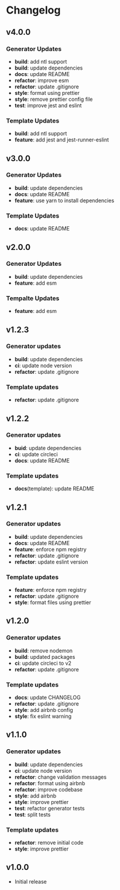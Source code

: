 # Changelog

## v4.0.0

### Generator Updates

- **build**: add ntl support
- **build**: update dependencies
- **docs**: update README
- **refactor**: improve esm
- **refactor**: update .gitignore
- **style**: format using prettier
- **style**: remove prettier config file
- **test**: improve jest and eslint

### Template Updates

- **build**: add ntl support
- **feature**: add jest and jest-runner-eslint

## v3.0.0

### Generator Updates

- **build**: update dependencies
- **docs**: update README
- **feature**: use yarn to install dependencies

### Template Updates

- **docs**: update README

## v2.0.0

### Generator Updates

- **build**: update dependencies
- **feature**: add esm

### Tempalte Updates

- **feature**: add esm

## v1.2.3

### Generator updates

- **build**: update dependencies
- **ci**: update node version
- **refactor**: update .gitignore

### Template updates

- **refactor**: update .gitignore

## v1.2.2

### Generator updates

- **buid**: update dependencies
- **ci**: update circleci
- **docs**: update README

### Template updates

- **docs**(template): update README

## v1.2.1

### Generator updates

- **build**: update dependencies
- **docs**: update README
- **feature**: enforce npm registry
- **refactor**: update .gitignore
- **refactor**: update eslint version

### Template updates

- **feature**: enforce npm registry
- **refactor**: update .gitignore
- **style**: format files using prettier

## v1.2.0

### Generator updates

- **build**: remove nodemon
- **build**: updated packages
- **ci**: update circleci to v2
- **refactor**: update .gitignore

### Template updates

- **docs**: update CHANGELOG
- **refactor**: update .gitignore
- **style**: add airbnb config
- **style**: fix eslint warning

## v1.1.0

### Generator updates

- **build**: update dependencies
- **ci**: update node version
- **refactor**: change validation messages
- **refactor**: format using airbnb
- **refactor**: improve codebase
- **style**: add airbnb
- **style**: improve prettier
- **test**: refactor generator tests
- **test**: split tests

### Template updates

- **refactor**: remove initial code
- **style**: improve prettier

## v1.0.0

- Initial release
